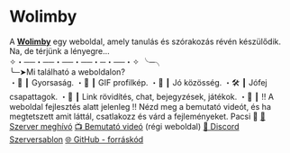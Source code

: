 # Wolimby
A **[Wolimby](https://wolimby.hu)** egy weboldal, amely tanulás és szórakozás révén készülődik. Na, de térjünk a lényegre...<br />
✧・──・──・──・──・─・──・✧ 
╰─╮<br/>
╰─➤Mi található a weboldalon? 
<br/>
・🔧 ┃ Gyorsaság. 
・🎅 ┃ GIF profilkép. 
・👑 ┃ Jó közösség. 
・🛠️ ┃ Jófej csapattagok. 
・📝  ┃ Link rövidítés, chat, bejegyzések, játékok. 
・🤖 ┃ !! A weboldal fejlesztés alatt jelenleg !! 
Nézd meg a bemutató videót, és ha megtetszett amit láttál, csatlakozz és várd a fejleményeket. Pacsi 🤟 
[📨 Szerver meghívó](https://discord.gg/FqdMuyhdTC)
[📺 Bemutató videó](https://youtu.be/LzVwiGQb6HU) (régi weboldal) 
[📃 Discord Szerversablon](https://discord.new/sZMYQYRTj3dz)
[🌐 GitHub - forráskód](https://github.com/rol2005hun/Wolimby)
